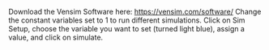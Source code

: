 Download the Vensim Software here: https://vensim.com/software/
Change the constant variables set to 1 to run different simulations.
Click on Sim Setup, choose the variable you want to set (turned light blue), assign a value, and click on simulate.
